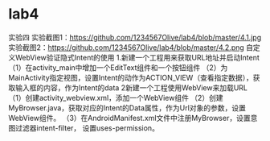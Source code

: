 # lab4
实验四
实验截图1：https://github.com/1234567Olive/lab4/blob/master/4.1.jpg
实验截图2：https://github.com/1234567Olive/lab4/blob/master/4.2.png
自定义WebView验证隐式Intent的使用
1.新建一个工程用来获取URL地址并启动Intent
（1）在activity_main中增加一个EditText组件和一个按钮组件
（2）为MainActivity指定视图，设置Intent的动作为ACTION_VIEW（查看指定数据），获取输入框的内容，作为Intent的data
2新建一个工程使用WebView来加载URL
（1）创建activity_webview.xml，添加一个WebView组件
（2）创建MyBrowser.java，获取对应的Intent的Data属性，作为Url对象的参数，设置WebView组件。
（3）在AndroidManifest.xml文件中注册MyBrowser，设置意图过滤器intent-filter， 设置uses-permission。
